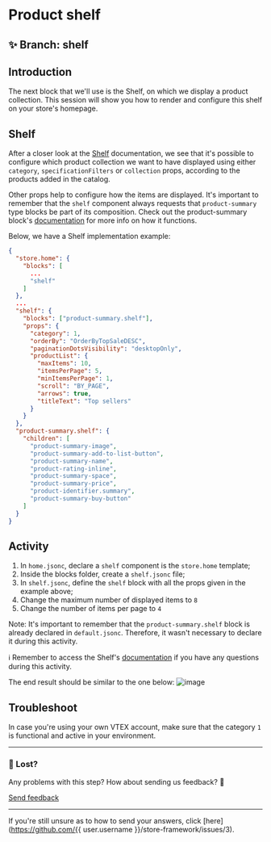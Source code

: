 # Product shelf

## :sparkles: **Branch:** shelf

## Introduction

The next block that we'll use is the Shelf, on which we display a product collection. This session will show you how to render and configure this shelf on your store's homepage. 

## Shelf

After a closer look at the [Shelf](https://vtex.io/docs/app/vtex.shelf) documentation, we see that it's possible to configure which product collection we want to have displayed using either `category`, `specificationFilters` or `collection` props, according to the products added in the catalog. 

Other props help to configure how the items are displayed. It's important to remember that the `shelf` component always requests that `product-summary` type blocks be part of its composition. Check out the product-summary block's [documentation](https://vtex.io/docs/components/product/vtex.product-summary) for more info on how it functions. 

Below, we have a Shelf implementation example:

```json
{
  "store.home": {
    "blocks": [
      ...
      "shelf"
    ]
  },
  ...
  "shelf": {
    "blocks": ["product-summary.shelf"],
    "props": {
      "category": 1,
      "orderBy": "OrderByTopSaleDESC",
      "paginationDotsVisibility": "desktopOnly",
      "productList": {
        "maxItems": 10,
        "itemsPerPage": 5,
        "minItemsPerPage": 1,
        "scroll": "BY_PAGE",
        "arrows": true,
        "titleText": "Top sellers"
      }
    }
  },
  "product-summary.shelf": {
    "children": [
      "product-summary-image",
      "product-summary-add-to-list-button",
      "product-summary-name",
      "product-rating-inline",
      "product-summary-space",
      "product-summary-price",
      "product-identifier.summary",
      "product-summary-buy-button"
    ]
  }
}
```

## Activity

1. In `home.jsonc`, declare a `shelf` component is the `store.home` template;
2. Inside the blocks folder, create a `shelf.jsonc` file;
3. In `shelf.jsonc`, define the `shelf` block with all the props given in the example above; 
4. Change the maximum number of displayed items to `8`
5. Change the number of items per page to `4`

Note: It's important to remember that the `product-summary.shelf` block is already declared in `default.jsonc`. Therefore, it wasn't necessary to declare it during this activity.

:information_source: Remember to access the Shelf's [documentation](https://vtex.io/docs/app/vtex.shelf) if you have any questions during this activity.

The end result should be similar to the one below:
![image](https://user-images.githubusercontent.com/12139385/70187041-1209e800-16cc-11ea-85b8-80162239ce1d.png)


## Troubleshoot

In case you're using your own VTEX account, make sure that the category `1` is functional and active in your environment.

---

### :no_entry_sign: Lost? 


Any problems with this step? How about sending us feedback? :pray:

[Send feedback](https://docs.google.com/forms/d/e/1FAIpQLSeaWrm0Hogm-txm5Ww6mUa68eDuE3WnpFjUSVJ3Wi3dnmCb7A/viewform?usp=pp_url&entry.1784529524=Prateleira+de+produtos) 

----

If you're still unsure as to how to send your answers, click [here](https://github.com/{{ user.username }}/store-framework/issues/3).
